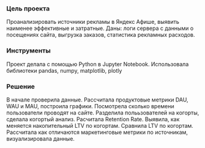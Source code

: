 ### Цель проекта
Проанализировать источники рекламы в Яндекс Афише, выявить наименее эффективные и затратные. Даны: логи сервера с данными о посещениях сайта,
выгрузка заказов, статистика рекламных расходов.

### Инструменты
Проект делала с помощью Python в Jupyter Notebook. Использовала библиотеки pandas, numpy, matplotlib, plotly

### Решение
В начале проверила данные. Рассчитала продуктовые метрики DAU, WAU и MAU, построила графики.  Посмотрела сколько времени пользователи проводят на сайте. Разделила полььзователей на когорты, сделала когортый анализ. Расчитала Retention Rate. Выявила, как меняется накопительный LTV по когортам. Сравнила  LTV по когортам. Рассчитала как отличаются маркетинговые метрики по источникам, визуализировала данные. 
